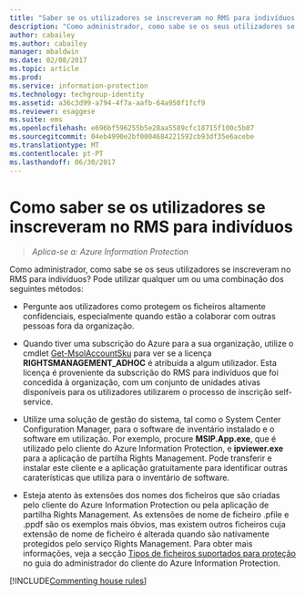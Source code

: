 ```yaml
---
title: "Saber se os utilizadores se inscreveram no RMS para indivíduos – AIP"
description: "Como administrador, como sabe se os seus utilizadores se inscreveram no RMS para indivíduos? Pode utilizar qualquer um ou uma combinação dos métodos descritos neste artigo."
author: cabailey
ms.author: cabailey
manager: mbaldwin
ms.date: 02/08/2017
ms.topic: article
ms.prod: 
ms.service: information-protection
ms.technology: techgroup-identity
ms.assetid: a36c3d99-a794-4f7a-aafb-64a950f1fcf9
ms.reviewer: esaggese
ms.suite: ems
ms.openlocfilehash: e696bf596255b5e28aa5589cfc18715f100c5b07
ms.sourcegitcommit: 04eb4990e2bf0004684221592cb93df35e6acebe
ms.translationtype: MT
ms.contentlocale: pt-PT
ms.lasthandoff: 06/30/2017
---
```

# <a name="how-to-find-out-if-your-users-have-signed-up-for-rms-for-individuals"></a>Como saber se os utilizadores se inscreveram no RMS para indivíduos

>*Aplica-se a: Azure Information Protection*

Como administrador, como sabe se os seus utilizadores se inscreveram no RMS para indivíduos? Pode utilizar qualquer um ou uma combinação dos seguintes métodos:

-   Pergunte aos utilizadores como protegem os ficheiros altamente confidenciais, especialmente quando estão a colaborar com outras pessoas fora da organização.

-   Quando tiver uma subscrição do Azure para a sua organização, utilize o cmdlet [Get-MsolAccountSku](https://msdn.microsoft.com/library/azure/dn194118.aspx) para ver se a licença **RIGHTSMANAGEMENT_ADHOC** é atribuída a algum utilizador. Esta licença é proveniente da subscrição do RMS para indivíduos que foi concedida à organização, com um conjunto de unidades ativas disponíveis para os utilizadores utilizarem o processo de inscrição self-service.

-   Utilize uma solução de gestão do sistema, tal como o System Center Configuration Manager, para o software de inventário instalado e o software em utilização. Por exemplo, procure **MSIP.App.exe**, que é utilizado pelo cliente do Azure Information Protection, e **ipviewer.exe** para a aplicação de partilha Rights Management. Pode transferir e instalar este cliente e a aplicação gratuitamente para identificar outras caraterísticas que utiliza para o inventário de software.

-   Esteja atento às extensões dos nomes dos ficheiros que são criadas pelo cliente do Azure Information Protection ou pela aplicação de partilha Rights Management. As extensões de nome de ficheiro .pfile e .ppdf são os exemplos mais óbvios, mas existem outros ficheiros cuja extensão de nome de ficheiro é alterada quando são nativamente protegidos pelo serviço Rights Management. Para obter mais informações, veja a secção [Tipos de ficheiros suportados para proteção](../rms-client/client-admin-guide-file-types.md#file-types-supported-for-protection) no guia do administrador do cliente do Azure Information Protection.

[!INCLUDE[Commenting house rules](../includes/houserules.md)]